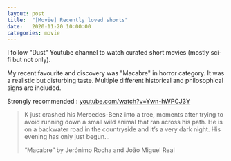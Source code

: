 ```yaml
---
layout: post
title:  "[Movie] Recently loved shorts" 
date:   2020-11-20 10:00:00
categories: movie
---
```


I follow "Dust" Youtube channel to watch curated short movies (mostly sci-fi but not only).

My recent favourite and discovery was "Macabre" in horror category. It was a realistic but disturbing taste. Multiple different historical and philosophical signs are included.

Strongly recommended : [youtube.com/watch?v=Ywn-hWPCJ3Y](https://www.youtube.com/watch?v=Ywn-hWPCJ3Y)

<blockquote>
K just crashed his Mercedes-Benz into a tree, moments after trying to avoid running down a small wild animal that ran across his path. He is on a backwater road in the countryside and it’s a very dark night. His evening has only just begun...

“Macabre” by Jerónimo Rocha and João Miguel Real

</blockquote>
